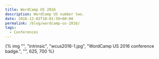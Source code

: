 ```yaml
---
title: WordCamp US 2016
description: WordCamp US number two.
date: 2016-12-02T10:01:59+00:00
permalink: /blog/wordcamp-us-2016/
tags:
  - Conferences
---
```


{% img "", "intrinsic", "wcus2016-1.jpg", "WordCamp US 2016 conference badge.", "", 625, 700 %}
